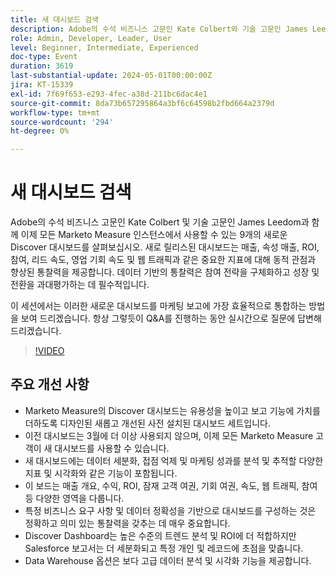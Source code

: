 ```yaml
---
title: 새 대시보드 검색
description: Adobe의 수석 비즈니스 고문인 Kate Colbert와 기술 고문인 James Leedom이 함께 Marketo Measure의 9가지 새로운 Discover Dashboards를 살펴보십시오. 이 대시보드는 라이브 데모 및 Q&A 세션으로 매출, ROI, 참여 및 리드 속도와 같은 지표에 대한 동적 통찰력을 제공합니다.
role: Admin, Developer, Leader, User
level: Beginner, Intermediate, Experienced
doc-type: Event
duration: 3619
last-substantial-update: 2024-05-01T00:00:00Z
jira: KT-15339
exl-id: 7f69f653-e293-4fec-a38d-211bc6dac4e1
source-git-commit: 8da73b657295864a3bf6c64598b2fbd664a2379d
workflow-type: tm+mt
source-wordcount: '294'
ht-degree: 0%

---
```


# 새 대시보드 검색

Adobe의 수석 비즈니스 고문인 Kate Colbert 및 기술 고문인 James Leedom과 함께 이제 모든 Marketo Measure 인스턴스에서 사용할 수 있는 9개의 새로운 Discover 대시보드를 살펴보십시오. 새로 릴리스된 대시보드는 매출, 속성 매출, ROI, 참여, 리드 속도, 영업 기회 속도 및 웹 트래픽과 같은 중요한 지표에 대해 동적 관점과 향상된 통찰력을 제공합니다. 데이터 기반의 통찰력은 참여 전략을 구체화하고 성장 및 전환을 과대평가하는 데 필수적입니다.

이 세션에서는 이러한 새로운 대시보드를 마케팅 보고에 가장 효율적으로 통합하는 방법을 보여 드리겠습니다. 항상 그렇듯이 Q&amp;A를 진행하는 동안 실시간으로 질문에 답변해 드리겠습니다.

>[!VIDEO](https://video.tv.adobe.com/v/3428405/?learn=on)

## 주요 개선 사항

* Marketo Measure의 Discover 대시보드는 유용성을 높이고 보고 기능에 가치를 더하도록 디자인된 새롭고 개선된 사전 설치된 대시보드 세트입니다.
* 이전 대시보드는 3월에 더 이상 사용되지 않으며, 이제 모든 Marketo Measure 고객이 새 대시보드를 사용할 수 있습니다.
* 새 대시보드에는 데이터 세분화, 접점 억제 및 마케팅 성과를 분석 및 추적할 다양한 지표 및 시각화와 같은 기능이 포함됩니다.
* 이 보드는 매출 개요, 수익, ROI, 잠재 고객 여권, 기회 여권, 속도, 웹 트래픽, 참여 등 다양한 영역을 다룹니다.
* 특정 비즈니스 요구 사항 및 데이터 정확성을 기반으로 대시보드를 구성하는 것은 정확하고 의미 있는 통찰력을 갖추는 데 매우 중요합니다.
* Discover Dashboard는 높은 수준의 트렌드 분석 및 ROI에 더 적합하지만 Salesforce 보고서는 더 세분화되고 특정 개인 및 레코드에 초점을 맞춥니다.
* Data Warehouse 옵션은 보다 고급 데이터 분석 및 시각화 기능을 제공합니다.
